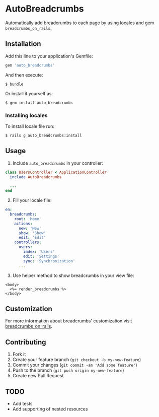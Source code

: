 # AutoBreadcrumbs

Automatically add breadcrumbs to each page by using locales and gem `breadcrumbs_on_rails`.

## Installation

Add this line to your application's Gemfile:

```ruby
gem 'auto_breadcrumbs'
```

And then execute:

    $ bundle

Or install it yourself as:

    $ gem install auto_breadcrumbs

### Installing locales

To install locale file run:

    $ rails g auto_breadcrumbs:install

## Usage

1) Include `auto_breadcrumbs` in your controller:

```ruby
class UsersController < ApplicationController
  include AutoBreadcrumbs

  ...
end
```

2) Fill your locale file:

```yml
en:
  breadcrumbs:
    root: 'Home'
    actions:
      new: 'New'
      show: 'Show'
      edit: 'Edit'
    controllers:
      users:
        index: 'Users'
        edit: 'Settings'
        sync: 'Synchronization'
      ...
```

3) Use helper method to show breadcrumbs in your view file:

```erb
<body>
  <%= render_breadcrumbs %>
</body>
```

## Customization

For more information about breadcrumbs' customization visit [breadcrumbs_on_rails](https://github.com/weppos/breadcrumbs_on_rails).

## Contributing

1. Fork it
2. Create your feature branch (`git checkout -b my-new-feature`)
3. Commit your changes (`git commit -am 'Add some feature'`)
4. Push to the branch (`git push origin my-new-feature`)
5. Create new Pull Request

## TODO

* Add tests
* Add supporting of nested resources

